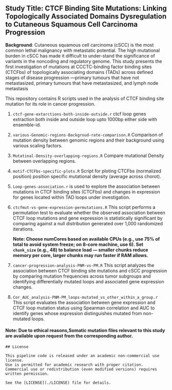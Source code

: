 ## Study Title: CTCF Binding Site Mutations: Linking Topologically Associated Domains Dysregulation to Cutaneous Squamous Cell Carcinoma Progression 

**Background**:
Cutaneous squamous cell carcinoma (cSCC) is the most common lethal malignancy with metastatic potential. The high mutational burden in cSCC has made it difficult to under-stand the significance of variants in the noncoding and regulatory genome. This study presents the first investigation of mutations at CCCTC-binding factor binding sites (CTCFbs) of topologically associating domains (TADs) across defined stages of disease progression —primary tumours that have not metastasized, primary tumours that have metastasized, and lymph node metastasis

This repository contains R scripts used in the analysis of CTCF binding site mutation for its role in cancer progression.

1) `ctcf-gene-extarctions-both-inside-outside.r`  ctcf loop genes extraction both inside and outside loop upto 1000bp either side with ensemble-id.  

2) `various-Genomic-regions-Backgroud-rate-comparison.R`  Comparison of mutation density between genomic regions and their background using various scaling factors.  
3)  `Mutatinal-Density-overlapping-regions.R` Compare mutational Density between overlapping regions.
4)  `motif-CTCFbs-specific-plots.R`  Script for ploting CTCFbs (normalized position) position specific mutational density (average across chorot).
5) `Loop-genes-association.r` is used to explore the association between mutations in CTCF binding sites (CTCFbs) and changes in expression for genes located within TAD loops under investigation.  
6) `ctcfmut-vs-gene-expression-permutations.R` This script performs a permutation test to evaluate whether the observed association between CTCF loop mutations and gene expression is statistically significant by comparing against a null distribution generated over 1,000 randomized iterations.  

     **Note: Choose numCores based on available CPUs (e.g., use 75% of total to avoid system freeze; on 8-core machine, use 6).
     Set `chunk_size` (e.g., 48) to balance load — smaller chunks reduce memory per core, larger chunks may run faster if RAM allows.**
 
7)  `cancer-progression-analysis-PNM-vs-PM.R` This script analyzes the association between CTCF binding site mutations and cSCC progression by comparing mutation frequencies across tumor subgroups and identifying differentially mutated loops and associated gene expression changes.
8) `Cor_AUC_analysis-PNM-PM_loops-mutated_vs_other_within_a_group.r` This script evaluates the association between gene expression and CTCF loop mutation status using Spearman correlation and AUC to identify genes whose expression distinguishes mutated from non-mutated loops.
   
#### Note: Due to ethical reasons,Somatic mutation files relevant to this study are available upon request from the corresponding author.

```
## License

This pipeline code is released under an academic non-commercial use license.  
Use is permitted for academic research with proper citation.  
Commercial use or redistribution (even modified versions) requires written permission.

See the [LICENSE](./LICENSE) file for details.
```
